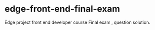# edge-front-end-final-exam
Edge project front end developer course Final exam ,  question solution.
